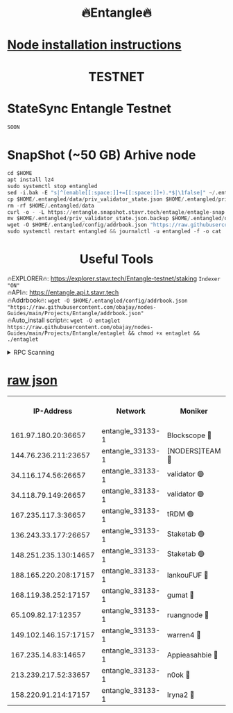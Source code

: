 <h1 align="center"> 🔥Entangle🔥</h1>

[Node installation instructions](https://github.com/obajay/nodes-Guides/tree/main/Projects/Entangle)
=

<h1 align="center"> TESTNET</h1>

# StateSync Entangle Testnet
```python
SOON
```
# SnapShot (~50 GB) Arhive node
```python
cd $HOME
apt install lz4
sudo systemctl stop entangled
sed -i.bak -E "s|^(enable[[:space:]]+=[[:space:]]+).*$|\1false|" ~/.entangled/config/config.toml
cp $HOME/.entangled/data/priv_validator_state.json $HOME/.entangled/priv_validator_state.json.backup
rm -rf $HOME/.entangled/data
curl -o - -L https://entangle.snapshot.stavr.tech/entagle/entagle-snap.tar.lz4 | lz4 -c -d - | tar -x -C $HOME/.entangled --strip-components 2
mv $HOME/.entangled/priv_validator_state.json.backup $HOME/.entangled/data/priv_validator_state.json
wget -O $HOME/.entangled/config/addrbook.json "https://raw.githubusercontent.com/obajay/nodes-Guides/main/Projects/Entangle/addrbook.json"
sudo systemctl restart entangled && journalctl -u entangled -f -o cat
```
 <h1 align="center"> Useful Tools</h1>
 
🔥EXPLORER🔥: https://explorer.stavr.tech/Entangle-testnet/staking        `Indexer "ON"` \
🔥API🔥:      https://entangle.api.t.stavr.tech \
🔥Addrbook🔥: ```wget -O $HOME/.entangled/config/addrbook.json "https://raw.githubusercontent.com/obajay/nodes-Guides/main/Projects/Entangle/addrbook.json"``` \
🔥Auto_install script🔥:  `wget -O entaglet https://raw.githubusercontent.com/obajay/nodes-Guides/main/Projects/Entangle/entaglet && chmod +x entaglet && ./entaglet`


<details>
<summary>RPC Scanning</summary>

<h2 align="center"> We scan nodes in real time every 4 hours. And we provide the final result of RPC endpoints.
We cannot influence the operation of these nodes in any way. </h2>


```python
If Voting Power is higher than 0 --> then the Node is a validator of the network and may be subject to attack and be a potential threat to the chain.
```
```python
We marked such validators with a red symbol
```

</details>

[raw json](https://rpc-check.entangt.stavr.tech/entangt/rpc-entangt-result.json)
=


<table><tr><th>IP-Address</th><th>Network</th><th>Moniker</th><th>Latest Block Height</th><th>Earliest Block Height</th><th>Catching Up</th><th>Tx Index</th><th>Voting Power</th><th>Scan Time</th></tr><tr><td>161.97.180.20:36657</td><td>entangle_33133-1</td><td>Blockscope 🔴</td><td>1881965</td><td>1</td><td>False</td><td>off</td><td>262160828007659</td><td>2024-01-27T13:12:17.570161308UTC</td></tr><tr><td>144.76.236.211:23657</td><td>entangle_33133-1</td><td>[NODERS]TEAM 🔴</td><td>1881968</td><td>1</td><td>False</td><td>off</td><td>27051443670028437</td><td>2024-01-27T13:12:30.083167402UTC</td></tr><tr><td>34.116.174.56:26657</td><td>entangle_33133-1</td><td>validator 🟢</td><td>1881969</td><td>1</td><td>False</td><td>on</td><td>0</td><td>2024-01-27T13:12:36.800528522UTC</td></tr><tr><td>34.118.79.149:26657</td><td>entangle_33133-1</td><td>validator 🟢</td><td>1881969</td><td>1</td><td>False</td><td>on</td><td>0</td><td>2024-01-27T13:12:39.543408367UTC</td></tr><tr><td>167.235.117.3:36657</td><td>entangle_33133-1</td><td>tRDM 🟢</td><td>1881969</td><td>1</td><td>False</td><td>on</td><td>0</td><td>2024-01-27T13:12:40.528771938UTC</td></tr><tr><td>136.243.33.177:26657</td><td>entangle_33133-1</td><td>Staketab 🟢</td><td>1881968</td><td>660001</td><td>False</td><td>on</td><td>0</td><td>2024-01-27T13:12:32.376522905UTC</td></tr><tr><td>148.251.235.130:14657</td><td>entangle_33133-1</td><td>Staketab 🟢</td><td>1881965</td><td>660801</td><td>False</td><td>on</td><td>0</td><td>2024-01-27T13:12:17.248782244UTC</td></tr><tr><td>188.165.220.208:17157</td><td>entangle_33133-1</td><td>lankouFUF 🔴</td><td>1881966</td><td>725001</td><td>False</td><td>on</td><td>312957857450251</td><td>2024-01-27T13:12:22.825208038UTC</td></tr><tr><td>168.119.38.252:17157</td><td>entangle_33133-1</td><td>gumat 🔴</td><td>1881966</td><td>962001</td><td>False</td><td>on</td><td>322771596871955</td><td>2024-01-27T13:12:22.442320500UTC</td></tr><tr><td>65.109.82.17:12357</td><td>entangle_33133-1</td><td>ruangnode 🔴</td><td>1881966</td><td>1312001</td><td>False</td><td>off</td><td>452597707228771</td><td>2024-01-27T13:12:18.052261168UTC</td></tr><tr><td>149.102.146.157:17157</td><td>entangle_33133-1</td><td>warren4 🔴</td><td>1881968</td><td>1436001</td><td>False</td><td>on</td><td>485132592006664</td><td>2024-01-27T13:12:29.761019257UTC</td></tr><tr><td>167.235.14.83:14657</td><td>entangle_33133-1</td><td>Appieasahbie 🔴</td><td>1881969</td><td>1716001</td><td>False</td><td>on</td><td>44123292301989996</td><td>2024-01-27T13:12:40.228521490UTC</td></tr><tr><td>213.239.217.52:33657</td><td>entangle_33133-1</td><td>n0ok 🔴</td><td>1881969</td><td>1781969</td><td>False</td><td>off</td><td>46574465718662988</td><td>2024-01-27T13:12:37.052411530UTC</td></tr><tr><td>158.220.91.214:17157</td><td>entangle_33133-1</td><td>Iryna2 🔴</td><td>1881969</td><td>1822001</td><td>False</td><td>on</td><td>299485200891098</td><td>2024-01-27T13:12:39.981357648UTC</td></tr></table>

